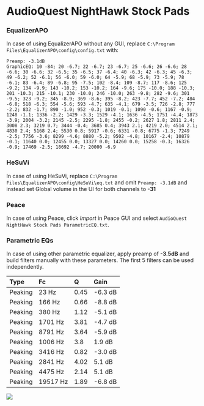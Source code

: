 # AudioQuest NightHawk Stock Pads

### EqualizerAPO
In case of using EqualizerAPO without any GUI, replace `C:\Program Files\EqualizerAPO\config\config.txt`
with:
```
Preamp: -3.1dB
GraphicEQ: 10 -84; 20 -6.7; 22 -6.7; 23 -6.7; 25 -6.6; 26 -6.6; 28 -6.6; 30 -6.6; 32 -6.5; 35 -6.5; 37 -6.4; 40 -6.3; 42 -6.3; 45 -6.3; 49 -6.2; 52 -6.1; 56 -6.0; 59 -6.0; 64 -5.9; 68 -5.9; 73 -5.9; 78 -6.1; 83 -6.4; 89 -6.8; 95 -7.5; 102 -8.4; 109 -8.7; 117 -8.6; 125 -9.2; 134 -9.9; 143 -10.2; 153 -10.2; 164 -9.6; 175 -10.0; 188 -10.3; 201 -10.3; 215 -10.1; 230 -10.0; 246 -10.0; 263 -9.8; 282 -9.6; 301 -9.5; 323 -9.2; 345 -8.9; 369 -8.6; 395 -8.2; 423 -7.7; 452 -7.2; 484 -6.8; 518 -6.3; 554 -5.6; 593 -4.7; 635 -4.1; 679 -3.5; 726 -2.8; 777 -2.2; 832 -1.7; 890 -1.0; 952 -0.3; 1019 -0.1; 1090 -0.6; 1167 -0.9; 1248 -1.1; 1336 -2.2; 1429 -3.3; 1529 -4.1; 1636 -4.5; 1751 -4.4; 1873 -3.9; 2004 -3.2; 2145 -2.5; 2295 -1.8; 2455 -0.2; 2627 1.8; 2811 2.4; 3008 2.3; 3219 0.7; 3444 -0.4; 3685 0.4; 3943 2.1; 4219 2.0; 4514 2.1; 4830 2.4; 5168 2.4; 5530 0.8; 5917 -0.6; 6331 -0.8; 6775 -1.3; 7249 -2.5; 7756 -3.6; 8299 -4.6; 8880 -5.2; 9502 -4.8; 10167 -2.4; 10879 -0.1; 11640 0.0; 12455 0.0; 13327 0.0; 14260 0.0; 15258 -0.3; 16326 -0.9; 17469 -2.5; 18692 -4.7; 20000 -6.9
```

### HeSuVi
In case of using HeSuVi, replace `C:\Program Files\EqualizerAPO\config\HeSuVi\eq.txt` and omit `Preamp:
-3.1dB` and instead set Global volume in the UI for both channels to **-31**

### Peace
In case of using Peace, click *Import* in Peace GUI and select `AudioQuest NightHawk Stock Pads ParametricEQ.txt`.

### Parametric EQs
In case of using other parametric equalizer, apply preamp of **-3.5dB** and build filters manually with
these parameters. The first 5 filters can be used independently.

| Type    | Fc       |    Q | Gain    |
|:--------|:---------|:-----|:--------|
| Peaking | 23 Hz    | 0.45 | -6.3 dB |
| Peaking | 166 Hz   | 0.66 | -8.8 dB |
| Peaking | 380 Hz   | 1.12 | -5.1 dB |
| Peaking | 1701 Hz  | 3.81 | -4.7 dB |
| Peaking | 8791 Hz  | 3.64 | -5.9 dB |
| Peaking | 1006 Hz  | 3.8  | 1.9 dB  |
| Peaking | 3416 Hz  | 0.82 | -3.0 dB |
| Peaking | 2841 Hz  | 4.02 | 5.1 dB  |
| Peaking | 4475 Hz  | 2.14 | 5.1 dB  |
| Peaking | 19517 Hz | 1.89 | -6.8 dB |

![](https://raw.githubusercontent.com/jaakkopasanen/AutoEq/master/results/innerfidelity/sbaf-serious/AudioQuest%20NightHawk%20Stock%20Pads/AudioQuest%20NightHawk%20Stock%20Pads.png)